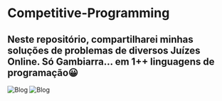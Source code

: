 # Competitive-Programming
## Neste repositório, compartilharei minhas soluções de problemas de diversos Juízes Online. Só Gambiarra... em 1++ linguagens de programação😀

![Blog](https://img.shields.io/badge/Python-3776AB?style=for-the-badge&logo=python&logoColor=white)
![Blog](https://img.shields.io/badge/C%2B%2B-00599C?style=for-the-badge&logo=c%2B%2B&logoColor=white)
